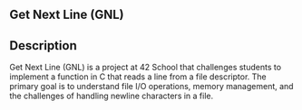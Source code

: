 <h2>Get Next Line (GNL)</h2>

<h2>Description</h2>
Get Next Line (GNL) is a project at 42 School that challenges students to implement a function in C that reads a line from a file descriptor. The primary goal is to understand file I/O operations, memory management, and the challenges of handling newline characters in a file.
